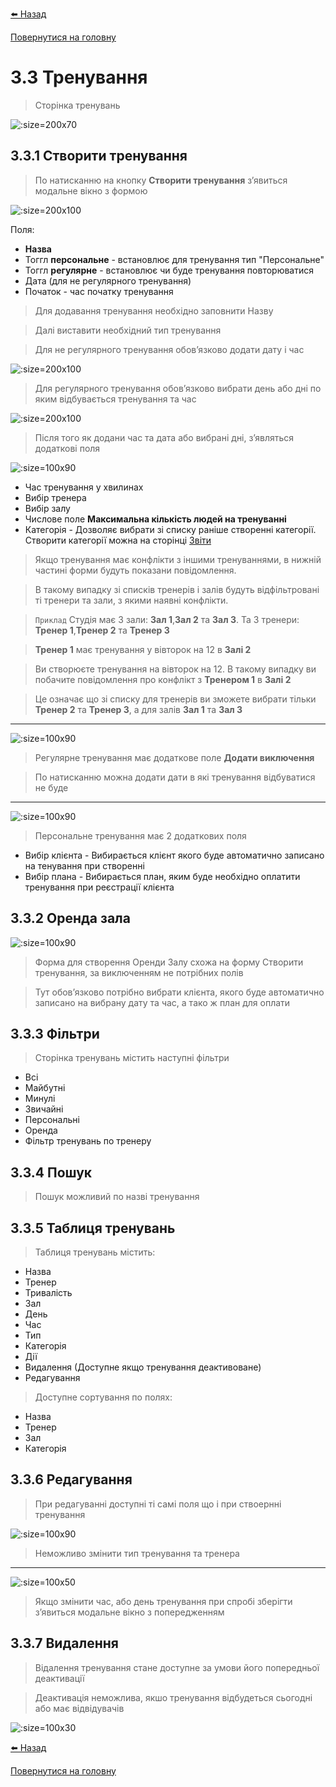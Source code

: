 <a href="javascript:void(0)" onclick="history.back()">⬅️ Назад</a>

[Повернутися на головну](/)

# 3.3 Тренування

> Сторінка тренувань

![](../_media/workouts-page.png ':size=200x70')

## 3.3.1 Створити тренування

> По натисканню на кнопку **Створити тренування** зʼявиться модальне вікно з формою

![](../_media/add-workout-1.png ':size=200x100')

Поля:

- **Назва**
- Тоггл **персональне** - встановлює для тренування тип "Персональне"
- Тоггл **регулярне** - встановлює чи буде тренування повторюватися
- Дата (для не регулярного тренування)
- Початок - час початку тренування

> Для додавання тренування необхідно заповнити Назву

> Далі виставити необхідний тип тренування

> Для не регулярного тренування обовʼязково додати дату і час

![](../_media/add-workout-2.png ':size=200x100')

> Для регулярного тренування обовʼязково вибрати день або дні по яким відбувається тренування та час

![](../_media/add-workout-3.png ':size=200x100')

> Після того як додани час та дата або вибрані дні, зʼявляться додаткові поля

![](../_media/add-workout-4.png ':size=100x90')

- Час тренування у хвилинах
- Вибір тренера
- Вибір залу
- Числове поле **Максимальна кількість людей на тренуванні**
- Категорія - Дозволяє вибрати зі списку раніше створенні категорії. Створити категорії можна на сторінці [Звіти](/menu/reports)

> Якщо тренування має конфлікти з іншими тренуваннями, в нижній частині форми будуть показани повідомлення.

> В такому випадку зі списків тренерів і залів будуть відфільтровані ті тренери та зали, з якими наявні конфлікти.

> `Приклад` Студія має 3 зали: **Зал 1**,**Зал 2** та **Зал 3**. Та 3 тренери: **Тренер 1**,**Тренер 2** та **Тренер 3**

> **Тренер 1** має тренування у вівторок на 12 в **Залі 2**

> Ви створюєте тренування на вівторок на 12. В такому випадку ви побачите повідомлення про конфлікт з  **Тренером 1** в **Залі 2**

> Це означає що зі списку для тренерів ви зможете вибрати тільки **Тренер 2** та **Тренер 3**, а для залів **Зал 1** та **Зал 3**

***

![](../_media/add-workout-5.png ':size=100x90')

> Регулярне тренування має додаткове поле **Додати виключення**

> По натисканню можна додати дати в які тренування відбуватися не буде

***

![](../_media/add-workout-6.png ':size=100x90')

> Персональне тренування має 2 додаткових поля

- Вибір клієнта - Вибирається клієнт якого буде автоматично записано на тенування при створенні
- Вибір плана - Вибирається план, яким буде необхідно оплатити тренування при реєстрації клієнта

## 3.3.2 Оренда зала

![](../_media/rent.png ':size=100x90')

> Форма для створення Оренди Залу схожа на форму Створити тренування, за виключенням не потрібних полів

> Тут обовʼязково потрібно вибрати клієнта, якого буде автоматично записано на вибрану дату та час, а тако ж план для оплати

## 3.3.3 Фільтри

> Сторінка тренувань містить наступні фільтри

 - Всі
 - Майбутні
 - Минулі
 - Звичайні
 - Персональні
 - Оренда
 - Фільтр тренувань по тренеру

## 3.3.4 Пошук

> Пошук можливий по назві тренування

## 3.3.5 Таблиця тренувань

> Таблиця тренувань містить:

 - Назва
 - Тренер
 - Тривалість
 - Зал
 - День
 - Час
 - Тип
 - Категорія
 - Дії
  - Видалення (Доступне якщо тренування деактивоване)
  - Редагування

> Доступне сортування по полях:

  - Назва
  - Тренер
  - Зал
  - Категорія

## 3.3.6 Редагування

> При редагуванні доступні ті самі поля що і при ствоернні тренування

![](../_media/edit-workout-1.png ':size=100x90')

> Неможливо змінити тип тренування та тренера

***

![](../_media/edit-workout-change.png ':size=100x50')

> Якщо змінити час, або день тренування при спробі зберігти зʼявиться модальне вікно з попередженням


## 3.3.7 Видалення

> Відалення тренування стане доступне за умови його попередньої деактивації

> Деактивація неможлива, якшо тренування відбудеться сьогодні aбо має відвідувачів

![](../_media/edit-workout-2.png ':size=100x30')

<a href="javascript:void(0)" onclick="history.back()">⬅️ Назад</a>

[Повернутися на головну](/)